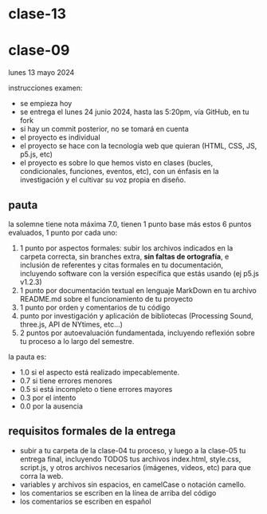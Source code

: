 # clase-13

# clase-09

lunes 13 mayo 2024

instrucciones examen:

- se empieza hoy
- se entrega el lunes 24 junio 2024, hasta las 5:20pm, vía GitHub, en tu fork
- si hay un commit posterior, no se tomará en cuenta
- el proyecto es individual
- el proyecto se hace con la tecnología web que quieran (HTML, CSS, JS, p5.js, etc)
- el proyecto es sobre lo que hemos visto en clases (bucles, condicionales, funciones, eventos, etc), con un énfasis en la investigación y el cultivar su voz propia en diseño.

## pauta

la solemne tiene nota máxima 7.0, tienen 1 punto base más estos 6 puntos evaluados, 1 punto por cada uno:

1. 1 punto por aspectos formales: subir los archivos indicados en la carpeta correcta, sin branches extra, **sin faltas de ortografía**, e inclusión de referentes y citas formales en tu documentación, incluyendo software con la versión específica que estás usando (ej p5.js v1.2.3)
2. 1 punto por documentación textual en lenguaje MarkDown en tu archivo README.md sobre el funcionamiento de tu proyecto
4. 1 punto por orden y comentarios de tu código
5. punto por investigación y aplicación de bibliotecas (Processing Sound, three.js, API de NYtimes, etc...)
6. 2 puntos por autoevaluación fundamentada, incluyendo reflexión sobre tu proceso a lo largo del semestre.

la pauta es:

- 1.0 si el aspecto está realizado impecablemente.
- 0.7 si tiene errores menores
- 0.5 si está incompleto o tiene errores mayores
- 0.3 por el intento
- 0.0 por la ausencia

## requisitos formales de la entrega

- subir a tu carpeta de la clase-04 tu proceso, y luego a la clase-05 tu entrega final, incluyendo TODOS tus archivos index.html, style.css, script.js, y otros archivos necesarios (imágenes, videos, etc) para que corra la web.
- variables y archivos sin espacios, en camelCase o notación camello.
- los comentarios se escriben en la línea de arriba del código
- los comentarios se escriben en español
